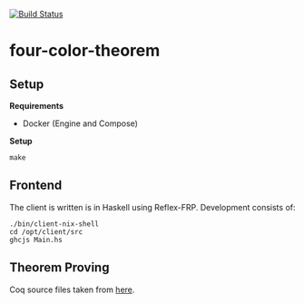 [![Build Status](https://travis-ci.org/stilesb/four-color-theorem.svg?branch=master)](https://travis-ci.org/stilesb/four-color-theorem)

# four-color-theorem

## Setup

**Requirements**

* Docker (Engine and Compose)

**Setup**

`make`

## Frontend

The client is written is in Haskell using Reflex-FRP. Development consists of:

```
./bin/client-nix-shell
cd /opt/client/src
ghcjs Main.hs
```

## Theorem Proving

Coq source files taken from [here](https://goo.gl/y8Jo9Z).
